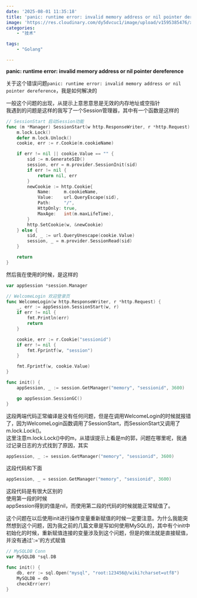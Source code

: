 ```yaml
---
date: '2025-08-01 11:35:18'
title: 'panic: runtime error: invalid memory address or nil pointer dereference'
image: 'https://res.cloudinary.com/dy5dvcuc1/image/upload/v1595385476/xiaorongmao/golang.jpg'
categories:
    - "技术"

tags:
    - "Golang"

---
```


**panic: runtime error: invalid memory address or nil pointer dereference**

关于这个错误问题`panic: runtime error: invalid memory address or nil pointer dereference`，我是如何解决的

一般这个问题的出现，从提示上意思意思是无效的内存地址或空指针  
我遇到的问题是这样的我写了一个Session管理器，其中有一个函数是这样的

```go
// SessionStart 启动Session功能
func (m *Manager) SessionStart(w http.ResponseWriter, r *http.Request) (session Session, err error) {
    m.lock.Lock()
    defer m.lock.Unlock()
    cookie, err := r.Cookie(m.cookieName)

    if err != nil || cookie.Value == "" {
        sid := m.GenerateSID()
        session, err = m.provider.SessionInit(sid)
        if err != nil {
            return nil, err
        }
        newCookie := http.Cookie{
            Name:     m.cookieName,
            Value:    url.QueryEscape(sid),
            Path:     "/",
            HttpOnly: true,
            MaxAge:   int(m.maxLifeTime),
        }
        http.SetCookie(w, &newCookie)
    } else {
        sid, _ := url.QueryUnescape(cookie.Value)
        session, _ = m.provider.SessionRead(sid)
    }

    return
}
```

然后我在使用的时候，是这样的

```go
var appSession *session.Manager

// WelcomeLogin 欢迎登录页
func WelcomeLogin(w http.ResponseWriter, r *http.Request) {
    _, err := appSession.SessionStart(w, r)
    if err != nil {
        fmt.Println(err)
        return
    }

    cookie, err := r.Cookie("sessionid")
    if err != nil {
        fmt.Fprintf(w, "session")
    }

    fmt.Fprintf(w, cookie.Value)
}

func init() {
    appSession, _ := session.GetManager("memory", "sessionid", 3600)

    go appSession.SessionGC()
}
```

这段两端代码正常编译是没有任何问题，但是在调用WelcomeLogin的时候就报错了，因为WelcomeLogin函数调用了SessionStart，而SessionStart又调用了m.lock.Lock()。  
这里注意m.lock.Lock()中的m，从错误提示上看是m的郭，问题在哪里呢，我通过记录日志的方式找到了原因，其实

```go
appSession, _ := session.GetManager("memory", "sessionid", 3600)
```

这段代码和下面

```go
appSession, _ = session.GetManager("memory", "sessionid", 3600)
```

这段代码是有很大区别的  
使用第一段的时候  
appSession得到的值是nil，而使用第二段的代码的时候就能正常赋值了。

这个问题在以后使用init进行操作变量重新赋值的时候一定要注意。为什么我能突然想到这个问题，因为我之前的几篇文章是写如何使用MySQL的，其中有个init中初始化的时候，重新赋值连接的变量涉及到这个问题，但是的做法就是直接赋值，并没有通过':='的方式赋值

```go
// MySQLDB Conn
var MySQLDB *sql.DB

func init() {
    db, err := sql.Open("mysql", "root:123456@/wiki?charset=utf8")
    MySQLDB = db
    checkErr(err)
}
```
